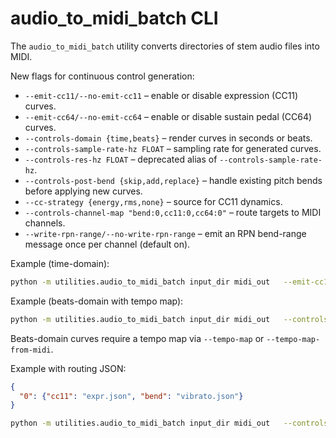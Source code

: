 # audio_to_midi_batch CLI

The `audio_to_midi_batch` utility converts directories of stem audio files into MIDI.

New flags for continuous control generation:

- `--emit-cc11/--no-emit-cc11` – enable or disable expression (CC11) curves.
- `--emit-cc64/--no-emit-cc64` – enable or disable sustain pedal (CC64) curves.
- `--controls-domain {time,beats}` – render curves in seconds or beats.
- `--controls-sample-rate-hz FLOAT` – sampling rate for generated curves.
- `--controls-res-hz FLOAT` – deprecated alias of `--controls-sample-rate-hz`.
- `--controls-post-bend {skip,add,replace}` – handle existing pitch bends before applying new curves.
- `--cc-strategy {energy,rms,none}` – source for CC11 dynamics.
- `--controls-channel-map "bend:0,cc11:0,cc64:0"` – route targets to MIDI channels.
 - `--write-rpn-range/--no-write-rpn-range` – emit an RPN bend-range message once per channel (default on).

Example (time-domain):

```bash
python -m utilities.audio_to_midi_batch input_dir midi_out   --emit-cc11 --emit-cc64 --controls-domain time --controls-sample-rate-hz 100   --controls-channel-map "bend:0,cc11:0,cc64:0" --controls-max-events 200   --write-rpn-range
```

Example (beats-domain with tempo map):

```bash
python -m utilities.audio_to_midi_batch input_dir midi_out   --controls-domain beats --tempo-map "[[0,120],[4,90]]"   --controls-sample-rate-hz 80 --controls-max-events 100
```

Beats-domain curves require a tempo map via `--tempo-map` or `--tempo-map-from-midi`.

Example with routing JSON:

```json
{
  "0": {"cc11": "expr.json", "bend": "vibrato.json"}
}
```

```bash
python -m utilities.audio_to_midi_batch input_dir midi_out   --controls-routing routing.json   --controls-args "--sample-rate-hz bend=80,cc11=30"
```
